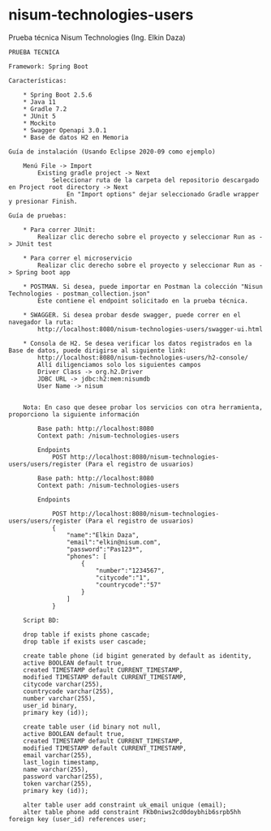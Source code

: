 # nisum-technologies-users
 Prueba técnica Nisum Technologies (Ing. Elkin Daza)

 	PRUEBA TECNICA
	
	Framework: Spring Boot

	Características:

		* Spring Boot 2.5.6
		* Java 11
		* Gradle 7.2
		* JUnit 5
		* Mockito
		* Swagger Openapi 3.0.1
		* Base de datos H2 en Memoria
		
	Guía de instalación (Usando Eclipse 2020-09 como ejemplo)

		Menú File -> Import
			Existing gradle project -> Next		
				Seleccionar ruta de la carpeta del repositorio descargado en Project root directory -> Next
					En "Import options" dejar seleccionado Gradle wrapper y presionar Finish.
		
	Guía de pruebas:

		* Para correr JUnit:
			Realizar clic derecho sobre el proyecto y seleccionar Run as -> JUnit test
			
		* Para correr el microservicio
			Realizar clic derecho sobre el proyecto y seleccionar Run as -> Spring boot app

		* POSTMAN. Si desea, puede importar en Postman la colección "Nisun Technologies - postman_collection.json"
			Este contiene el endpoint solicitado en la prueba técnica.			
			
		* SWAGGER. Si desea probar desde swagger, puede correr en el navegador la ruta:
			http://localhost:8080/nisum-technologies-users/swagger-ui.html
			
		* Consola de H2. Se desea verificar los datos registrados en la Base de datos, puede dirigirse al siguiente link:
		    http://localhost:8080/nisum-technologies-users/h2-console/
			Allí diligenciamos solo los siguientes campos 
			Driver Class -> org.h2.Driver 
			JDBC URL -> jdbc:h2:mem:nisumdb
			User Name -> nisum
			

		Nota: En caso que desee probar los servicios con otra herramienta, proporciono la siguiente información

			Base path: http://localhost:8080
			Context path: /nisum-technologies-users
			
			Endpoints 		
				POST http://localhost:8080/nisum-technologies-users/users/register (Para el registro de usuarios)
				
			Base path: http://localhost:8080
			Context path: /nisum-technologies-users
			
			Endpoints 
			
				POST http://localhost:8080/nisum-technologies-users/users/register (Para el registro de usuarios)
				{
					"name":"Elkin Daza", 
					"email":"elkin@nisum.com",
					"password":"Pas123*",
					"phones": [
						{
							"number":"1234567",
							"citycode":"1",
							"countrycode":"57"
						}
					]
				}				
	
		Script BD:
	
		drop table if exists phone cascade;
		drop table if exists user cascade;

		create table phone (id bigint generated by default as identity,
		active BOOLEAN default true,
		created TIMESTAMP default CURRENT_TIMESTAMP,
		modified TIMESTAMP default CURRENT_TIMESTAMP,
		citycode varchar(255),
		countrycode varchar(255),
		number varchar(255),
		user_id binary,
		primary key (id));

		create table user (id binary not null,
		active BOOLEAN default true,
		created TIMESTAMP default CURRENT_TIMESTAMP,
		modified TIMESTAMP default CURRENT_TIMESTAMP,
		email varchar(255),
		last_login timestamp,
		name varchar(255),
		password varchar(255),
		token varchar(255),
		primary key (id));

		alter table user add constraint uk_email unique (email);
		alter table phone add constraint FKb0niws2cd0doybhib6srpb5hh foreign key (user_id) references user;